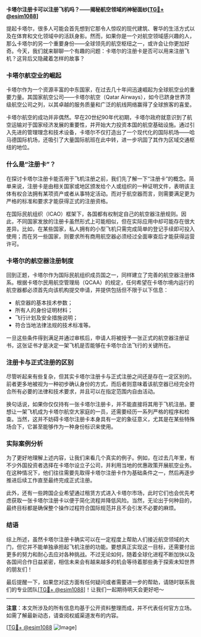 **卡塔尔注册卡可以注册飞机吗？——揭秘航空领域的神秘面纱[[TG💪+ @esim1088](https://t.me/s/esim1088)]**

提起卡塔尔，很多人可能会首先想到它那令人惊叹的现代建筑、奢华的生活方式以及在体育和文化领域中的活跃身影。然而，如果你是一个对航空领域感兴趣的人，那么卡塔尔的另一个重要身份——全球领先的航空枢纽之一，或许会让你更加好奇。今天，我们就来聊聊一个有趣的问题：卡塔尔的注册卡是否可以用来注册飞机？这背后又隐藏着怎样的故事？

### 卡塔尔航空业的崛起

卡塔尔作为一个资源丰富的中东国家，在过去几十年间迅速崛起为全球航空业的重要力量。其国家航空公司——卡塔尔航空（Qatar Airways），如今已跻身世界顶级航空公司之列，以其卓越的服务质量和广泛的航线网络赢得了全球旅客的喜爱。

卡塔尔航空的成功并非偶然。早在20世纪90年代初期，卡塔尔政府就意识到了航空运输对于国家经济发展的重要性，并开始大力投资本国的航空基础设施。通过引入先进的管理理念和技术设备，卡塔尔不仅打造出了一个现代化的国际机场——哈马德国际机场，还吸引了大量国际航班在此中转，进一步巩固了其作为区域交通枢纽的地位。

### 什么是“注册卡”？

在探讨卡塔尔注册卡能否用于飞机注册之前，我们先了解一下“注册卡”的概念。简单来说，注册卡是由相关国家或地区颁发给个人或组织的一种证明文件，表明该主体有权合法拥有某项资产或者从事特定活动。而对于航空器而言，则需要满足更为严格的标准和要求才能获得正式的注册资格。

在国际民航组织（ICAO）框架下，各国都有权制定自己的航空器注册规则。因此，不同国家发放的注册卡虽然形式上可能相似，但在实际应用中却可能存在很大差异。比如，在某些国家，私人拥有的小型飞机只需完成简单的登记手续即可投入使用；而在另一些国家，则要求所有商用航空器必须经过全面审查后才能获得运营许可。

### 卡塔尔的航空器注册制度

回到正题，卡塔尔作为国际民航组织成员国之一，同样建立了完善的航空器注册体系。根据卡塔尔民用航空管理局（QCAA）的规定，任何希望在卡塔尔境内运行的航空器都必须首先向该机构提交申请，并提供包括但不限于以下信息：

- 航空器的基本技术参数；
- 所有人的身份证明材料；
- 飞行计划及安全措施说明；
- 符合当地法律法规的技术标准等。

一旦这些条件得到满足并通过审核后，申请人将被授予一张正式的航空器注册证书，这张证书才是决定一架飞机是否能够在卡塔尔合法飞行的关键所在。

### 注册卡与正式注册的区别

尽管听起来有些复杂，但其实卡塔尔注册卡与正式注册之间还是存在一定区别的。前者更多地被视为一种初步确认身份的方式，而后者则意味着该航空器已经完全符合所有必要的法律和技术要求，并且可以在指定范围内自由活动。

换句话说，如果你仅仅持有一张卡塔尔注册卡，并不能直接将其用于飞机注册。要想让一架飞机成为卡塔尔航空大家庭的一员，还需要经历一系列严格的程序和检查。当然，这并不妨碍卡塔尔注册卡本身具有一定的象征意义，尤其是在某些特殊场合下，它甚至能够作为一种身份标识来使用。

### 实际案例分析

为了更好地理解上述内容，让我们来看几个真实的例子。例如，在过去几年里，有不少外国投资者选择在卡塔尔设立子公司，并利用当地的优惠政策开展航空业务。在这种情况下，他们往往需要先取得卡塔尔注册卡作为基础条件之一，然后再逐步推进后续工作直至最终完成正式注册。

此外，还有一些跨国企业希望通过租赁方式进入卡塔尔市场，此时它们也会优先考虑获取一张卡塔尔注册卡以便于简化流程并降低风险。当然，无论出于何种目的，最终目标都是确保整个操作过程符合国际规范并且不会引发不必要的麻烦。

### 结语

综上所述，虽然卡塔尔注册卡确实可以在一定程度上帮助人们接近航空领域的大门，但它并不能单独承担起飞机注册的功能。要想真正实现这一目标，还需要付出更多的努力和耐心去应对各种挑战。不过无论如何，随着全球化进程不断加快以及各国间合作日益紧密，相信未来会有越来越多的机会等待着那些勇于探索未知世界的朋友们！

最后提醒一下，如果您对这方面有任何疑问或者需要进一步的帮助，请随时联系我们的专业团队[[TG💪+ @esim1088](https://t.me/s/esim1088)]！让我们一起期待明天会更好吧～

---

**注意**：本文所涉及的所有信息均基于公开资料整理而成，并不代表任何官方立场。如需了解最新动态，请查阅权威渠道发布的内容。

[[TG💪+ @esim1088](https://t.me/s/esim1088) ![Image](https://i.postimg.cc/4NQfJmqS/Snipaste-2025-05-13-00-14-12.png)]